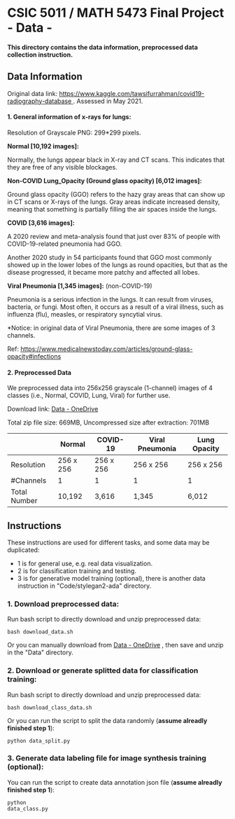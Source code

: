 # CSIC 5011 / MATH 5473 Final Project <br>\- Data \- 

**This directory contains the data information, preprocessed data collection instruction.**

## Data Information

Original data link: [https://www.kaggle.com/tawsifurrahman/covid19-radiography-database ](https://www.kaggle.com/tawsifurrahman/covid19-radiography-database ). Assessed in May 2021. 


#### 1. General information of x-rays for lungs: 

Resolution of Grayscale PNG: 299*299 pixels.
 

**Normal [10,192 images]:**

Normally, the lungs appear black in X-ray and CT scans. This indicates that they are free of any visible blockages. 

 

**Non-COVID Lung_Opacity (Ground glass opacity) [6,012 images]:**

Ground glass opacity (GGO) refers to the hazy gray areas that can show up in CT scans or X-rays of the lungs. Gray areas indicate increased density, meaning that something is partially filling the air spaces inside the lungs. 

 

**COVID [3,616 images]:**

A 2020 review and meta-analysis found that just over 83% of people with COVID-19-related pneumonia had GGO. 

Another 2020 study in 54 participants found that GGO most commonly showed up in the lower lobes of the lungs as round opacities, but that as the disease progressed, it became more patchy and affected all lobes. 

 

**Viral Pneumonia [1,345 images]:** (non-COVID-19) 

Pneumonia is a serious infection in the lungs. It can result from viruses, bacteria, or fungi. Most often, it occurs as a result of a viral illness, such as influenza (flu), measles, or respiratory syncytial virus. 

*Notice: in original data of Viral Pneumonia, there are some images of 3 channels. 

 

Ref: [https://www.medicalnewstoday.com/articles/ground-glass-opacity#infections ](https://www.medicalnewstoday.com/articles/ground-glass-opacity#infections ) 
<br>

#### 2. Preprocessed Data 

We preprocessed data into 256x256 grayscale (1-channel) images of 4 classes (i.e., Normal, COVID, Lung, Viral) for further use. 

Download link: [Data - OneDrive](https://hkustconnect-my.sharepoint.com/:u:/g/personal/ychengw_connect_ust_hk/EXAw9MX8b9VPhiJhkllcAn4BN-PQTUmWwoDk8rHkDgjeeg?e=RFOxhX)  

Total zip file size: 669MB, Uncompressed size after extraction: 701MB 

 |              | Normal    | COVID-19  | Viral Pneumonia | Lung Opacity |
|--------------|-----------|-----------|-----------------|--------------|
| Resolution   | 256 x 256 | 256 x 256 | 256 x 256       | 256 x 256    |
| #Channels    | 1         | 1         | 1               | 1            |
| Total Number | 10,192    | 3,616     | 1,345           | 6,012        |


##  Instructions
These instructions are used for different tasks, and some data may be duplicated:

- 1 is for general use, e.g. real data visualization.
- 2 is for classification training and testing.
- 3 is for generative model training (optional), there is another data instruction in "Code/stylegan2-ada" directory.

### **1. Download preprocessed data:**

Run bash script to directly download and unzip preprocessed data:
<pre><code>bash download_data.sh </code></pre>

Or you can manually download from [Data - OneDrive](https://hkustconnect-my.sharepoint.com/:u:/g/personal/ychengw_connect_ust_hk/EXAw9MX8b9VPhiJhkllcAn4BN-PQTUmWwoDk8rHkDgjeeg?e=RFOxhX) , then save and unzip in the "Data" directory.


### **2. Download or generate splitted data for classification training:**

Run bash script to directly download and unzip preprocessed data:
<pre><code>bash download_class_data.sh </code></pre>

Or you can run the script to split the data randomly (**assume alreadly finished step 1**): <pre><code>python data_split.py </code></pre>



### **3. Generate data labeling file for image synthesis training (optional):**

You can run the script to create data annotation json file (**assume alreadly finished step 1**): <pre><code>python data_class.py </code></pre>

